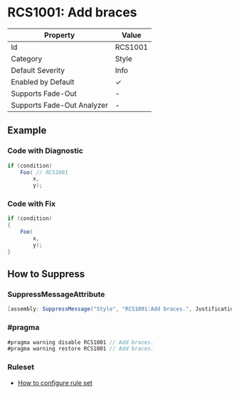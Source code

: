 # RCS1001: Add braces

| Property                    | Value    |
| --------------------------- | -------- |
| Id                          | RCS1001  |
| Category                    | Style    |
| Default Severity            | Info     |
| Enabled by Default          | &#x2713; |
| Supports Fade\-Out          | -        |
| Supports Fade\-Out Analyzer | -        |

## Example

### Code with Diagnostic

```csharp
if (condition)
    Foo( // RCS1001
        x,
        y);
```

### Code with Fix

```csharp
if (condition)
{
    Foo(
        x,
        y);
}
```

## How to Suppress

### SuppressMessageAttribute

```csharp
[assembly: SuppressMessage("Style", "RCS1001:Add braces.", Justification = "<Pending>")]
```

### \#pragma

```csharp
#pragma warning disable RCS1001 // Add braces.
#pragma warning restore RCS1001 // Add braces.
```

### Ruleset

* [How to configure rule set](../HowToConfigureAnalyzers.md)
